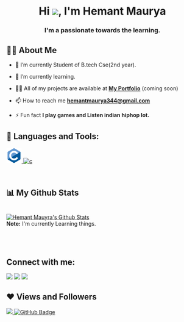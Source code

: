 

<h1 align="center">Hi <img src="https://raw.githubusercontent.com/MartinHeinz/MartinHeinz/master/wave.gif" width="30px">, I'm Hemant Maurya</h1>
<h3 align="center">I'm a passionate towards the learning.</h3>


## 🙋‍♂️ About Me

- 🔭 I’m currently Student of B.tech Cse(2nd year).

- 🌱 I’m currently learning.

- 👨‍💻 All of my projects are available at **[My Portfolio]()** (coming soon)

- 📫 How to reach me **hemantmaurya344@gmail.com**

- ⚡ Fun fact **I play games and Listen indian hiphop lot.**

## 🚀 Languages and Tools:

<a href="https://www.cprogramming.com/" target="_blank" rel="noreferrer"> <img src="https://raw.githubusercontent.com/devicons/devicon/master/icons/c/c-original.svg" alt="c" width="40" height="40"/> </a> 
<a href="https://https://www.java.com/en//" target="_blank" rel="noreferrer"> <img src="https://1000logos.net/java-logo/" alt="c" width="40" height="40"/> </a></p>



<!-- [![React Badge](https://img.shields.io/badge/-React-61DBFB?style=for-the-badge&labelColor=black&logo=react&logoColor=61DBFB)](#)  [![Javascript Badge](https://img.shields.io/badge/-Javascript-F0DB4F?style=for-the-badge&labelColor=black&logo=javascript&logoColor=F0DB4F)](#) [![Typescript Badge](https://img.shields.io/badge/-Typescript-007acc?style=for-the-badge&labelColor=black&logo=typescript&logoColor=007acc)](#) [![Nodejs Badge](https://img.shields.io/badge/-Nodejs-3C873A?style=for-the-badge&labelColor=black&logo=node.js&logoColor=3C873A)](#) [![GraphQL Badge](https://img.shields.io/badge/-GraphQl-e535ab?style=for-the-badge&labelColor=black&logo=node.js&logoColor=e535ab)](#) -->
<br/>


## 📊 My Github Stats

  <br/>
    <a href="https://github.com/hemantmaurya344/hemantmaurya344"><img alt="Hemant Mauyra's Github Stats" src="https://github-readme-stats.vercel.app/api?username=hemantmaurya344&show_icons=true&count_private=true&theme=react&hide_border=true&bg_color=0D1117" /></a>

  <br/>
  <b>Note:</b>                  I'm currently Learning things.


<br/>
<br/>

<br/>
<br/>

## Connect with me:
<p align="left">

<a href = "https://www.linkedin.com/in/hemantmaurya344/"><img src="https://img.icons8.com/fluent/48/000000/linkedin.png"/></a>
<a href = "https://twitter.com/mauryahemant19"><img src="https://img.icons8.com/fluent/48/000000/twitter.png"/></a>
<a href = "https://www.instagram.com/iamhemantmaurya/"><img src="https://img.icons8.com/fluent/48/000000/instagram-new.png"/></a>


</p>

## ❤ Views and Followers
<a href="https://github.com/Meghna-DAS/github-profile-views-counter">
    <img src="https://komarev.com/ghpvc/?username=hemantmaurya344">
</a>
<a href="https://github.com/hemantmaurya344?tab=followers"><img src="https://img.shields.io/github/followers/hemantmaurya344?label=Followers&style=social" alt="GitHub Badge"></a>
